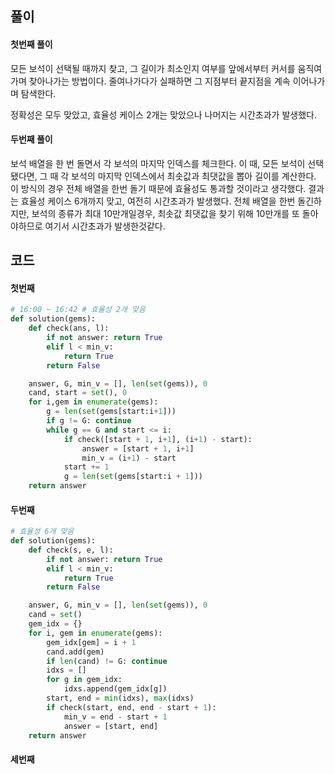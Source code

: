 ## 풀이

#### 첫번째 풀이

모든 보석이 선택될 때까지 찾고, 그 길이가 최소인지 여부를 앞에서부터 커서를 움직여가며 찾아나가는 방법이다. 줄여나가다가 실패하면 그 지점부터 끝지점을 계속 이어나가며 탐색한다.

정확성은 모두 맞았고, 효율성 케이스 2개는 맞았으나 나머지는 시간초과가 발생했다.



#### 두번째 풀이

보석 배열을 한 번 돌면서 각 보석의 마지막 인덱스를 체크한다. 이 때, 모든 보석이 선택됐다면, 그 때 각 보석의 마지막 인덱스에서 최솟값과 최댓값을 뽑아 길이를 계산한다. 이 방식의 경우 전체 배열을 한번 돌기 때문에 효율성도 통과할 것이라고 생각했다. 결과는 효율성 케이스 6개까지 맞고, 여전히 시간초과가 발생했다. 전체 배열을 한번 돌긴하지만, 보석의 종류가 최대 10만개일경우, 최솟값 최댓값을 찾기 위해 10만개를 또 돌아야하므로 여기서 시간초과가 발생한것같다.



## 코드

#### 첫번째

```python
# 16:00 ~ 16:42 # 효율성 2개 맞음
def solution(gems):
    def check(ans, l):
        if not answer: return True
        elif l < min_v:
            return True
        return False

    answer, G, min_v = [], len(set(gems)), 0
    cand, start = set(), 0
    for i,gem in enumerate(gems):
        g = len(set(gems[start:i+1]))
        if g != G: continue
        while g == G and start <= i:
            if check([start + 1, i+1], (i+1) - start):
                answer = [start + 1, i+1]
                min_v = (i+1) - start
            start += 1
            g = len(set(gems[start:i + 1]))
    return answer
```



#### 두번째

```python
# 효율성 6개 맞음
def solution(gems):
    def check(s, e, l):
        if not answer: return True
        elif l < min_v:
            return True
        return False

    answer, G, min_v = [], len(set(gems)), 0
    cand = set()
    gem_idx = {}
    for i, gem in enumerate(gems):
        gem_idx[gem] = i + 1
        cand.add(gem)
        if len(cand) != G: continue
        idxs = []
        for g in gem_idx:
            idxs.append(gem_idx[g])
        start, end = min(idxs), max(idxs)
        if check(start, end, end - start + 1):
            min_v = end - start + 1
            answer = [start, end]
    return answer
```



#### 세번째

